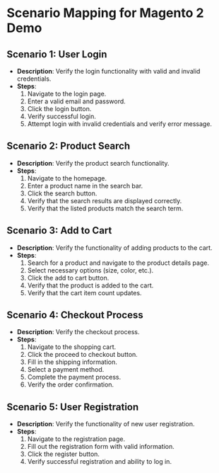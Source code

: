 # Scenario Mapping for Magento 2 Demo

## Scenario 1: User Login
- **Description**: Verify the login functionality with valid and invalid credentials.
- **Steps**:
  1. Navigate to the login page.
  2. Enter a valid email and password.
  3. Click the login button.
  4. Verify successful login.
  5. Attempt login with invalid credentials and verify error message.

## Scenario 2: Product Search
- **Description**: Verify the product search functionality.
- **Steps**:
  1. Navigate to the homepage.
  2. Enter a product name in the search bar.
  3. Click the search button.
  4. Verify that the search results are displayed correctly.
  5. Verify that the listed products match the search term.

## Scenario 3: Add to Cart
- **Description**: Verify the functionality of adding products to the cart.
- **Steps**:
  1. Search for a product and navigate to the product details page.
  2. Select necessary options (size, color, etc.).
  3. Click the add to cart button.
  4. Verify that the product is added to the cart.
  5. Verify that the cart item count updates.

## Scenario 4: Checkout Process
- **Description**: Verify the checkout process.
- **Steps**:
  1. Navigate to the shopping cart.
  2. Click the proceed to checkout button.
  3. Fill in the shipping information.
  4. Select a payment method.
  5. Complete the payment process.
  6. Verify the order confirmation.

## Scenario 5: User Registration
- **Description**: Verify the functionality of new user registration.
- **Steps**:
  1. Navigate to the registration page.
  2. Fill out the registration form with valid information.
  3. Click the register button.
  4. Verify successful registration and ability to log in.
